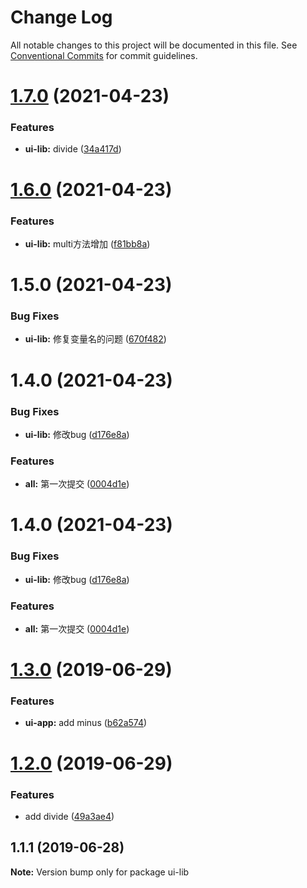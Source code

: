 # Change Log

All notable changes to this project will be documented in this file.
See [Conventional Commits](https://conventionalcommits.org) for commit guidelines.

# [1.7.0](https://github.com/303182519/test_monorepo/compare/ui-lib@1.6.0...ui-lib@1.7.0) (2021-04-23)


### Features

* **ui-lib:** divide ([34a417d](https://github.com/303182519/test_monorepo/commit/34a417d))





# [1.6.0](https://github.com/303182519/test_monorepo/compare/ui-lib@1.5.0...ui-lib@1.6.0) (2021-04-23)


### Features

* **ui-lib:** multi方法增加 ([f81bb8a](https://github.com/303182519/test_monorepo/commit/f81bb8a))





# 1.5.0 (2021-04-23)


### Bug Fixes

* **ui-lib:** 修复变量名的问题 ([670f482](https://github.com/303182519/test_monorepo/commit/670f482))



# 1.4.0 (2021-04-23)


### Bug Fixes

* **ui-lib:** 修改bug ([d176e8a](https://github.com/303182519/test_monorepo/commit/d176e8a))


### Features

* **all:** 第一次提交 ([0004d1e](https://github.com/303182519/test_monorepo/commit/0004d1e))





# 1.4.0 (2021-04-23)


### Bug Fixes

* **ui-lib:** 修改bug ([d176e8a](https://github.com/303182519/test_monorepo/commit/d176e8a))


### Features

* **all:** 第一次提交 ([0004d1e](https://github.com/303182519/test_monorepo/commit/0004d1e))





# [1.3.0](https://github.com/hardfist/monorepo-starter/compare/ui-lib@1.2.0...ui-lib@1.3.0) (2019-06-29)


### Features

* **ui-app:** add minus ([b62a574](https://github.com/hardfist/monorepo-starter/commit/b62a574))





# [1.2.0](https://github.com/hardfist/monorepo-starter/compare/ui-lib@1.1.1...ui-lib@1.2.0) (2019-06-29)


### Features

* add divide ([49a3ae4](https://github.com/hardfist/monorepo-starter/commit/49a3ae4))





## 1.1.1 (2019-06-28)

**Note:** Version bump only for package ui-lib
